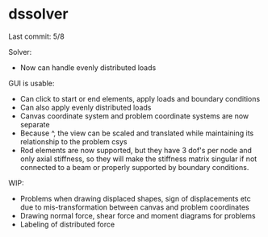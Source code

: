 # dssolver

Last commit: 5/8

Solver: 
- Now can handle evenly distributed loads 

GUI is usable: 
- Can click to start or end elements, apply loads and boundary conditions 
- Can also apply evenly distributed loads 
- Canvas coordinate system and problem coordinate systems are now separate 
- Because ^, the view can be scaled and translated while maintaining its relationship to the problem csys 
- Rod elements are now supported, but they have 3 dof's per node and only axial stiffness, so they will make the stiffness matrix singular if not connected to a beam or properly supported by boundary conditions. 

WIP: 
- Problems when drawing displaced shapes, sign of displacements etc due to mis-transformation between canvas and problem coordinates 
- Drawing normal force, shear force and moment diagrams for problems
- Labeling of distributed force

